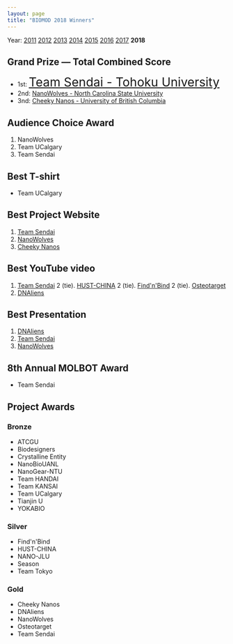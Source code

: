 ```yaml
---
layout: page
title: "BIOMOD 2018 Winners"
---
```


Year: [2011](/winners/2011.html) [2012](/winners/2012.html) [2013](/winners/2013.html) [2014](/winners/2014.html) [2015](/winners/2015.html) [2016](/winners/2016.html) [2017](/winners/2017.html) **2018**

## Grand Prize — Total Combined Score

- 1st: <a target="_blank" style="font-size:200%;" href="https://biomodteamsendai2018.bitbucket.io/wiki/">Team Sendai - Tohoku University</a><br>
- 2nd: <a target="_blank" href="https://www.nanowolves.org/">NanoWolves - North Carolina State University</a><br>
- 3nd: <a target="_blank" href="https://www.ubcbiomod.com/2018/">Cheeky Nanos - University of British Columbia</a>


## Audience Choice Award

1. NanoWolves
2. Team UCalgary
3. Team Sendai

## Best T-shirt

* Team UCalgary

## Best Project Website

1. [Team Sendai](https://biomodteamsendai2018.bitbucket.io/wiki/)
2. [NanoWolves](https://www.nanowolves.org/)
3. [Cheeky Nanos](https://www.ubcbiomod.com/2018/)

## Best YouTube video

1. [Team Sendai](https://www.youtube.com/watch?v=iZwVc78QNYw)
2 (tie). [HUST-CHINA](https://www.youtube.com/watch?v=qm15e49A770)
2 (tie). [Find'n'Bind](https://www.youtube.com/watch?v=QILPihzp9Eg)
2 (tie). [Osteotarget](https://www.youtube.com/watch?v=hI3DdnHBrDQ)
3. [DNAliens](https://www.youtube.com/watch?v=GualpYe7lis)

## Best Presentation

1. [DNAliens](https://usydbiomod.github.io/dnaliens/)
2. [Team Sendai](https://biomodteamsendai2018.bitbucket.io/wiki/)
3. [NanoWolves](https://www.nanowolves.org/)

## 8th Annual MOLBOT Award

* Team Sendai

## Project Awards

### Bronze

- ATCGU
- Biodesigners
- Crystalline Entity
- NanoBioUANL
- NanoGear-NTU
- Team HANDAI
- Team KANSAI
- Team UCalgary
- Tianjin U
- YOKABIO

### Silver

- Find'n'Bind
- HUST-CHINA
- NANO-JLU
- Season
- Team Tokyo

### Gold

- Cheeky Nanos
- DNAliens
- NanoWolves
- Osteotarget
- Team Sendai
